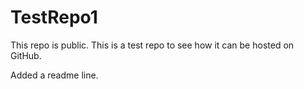 # TestRepo1
This repo is public.
This is a test repo to see how it can be hosted on GitHub.

Added a readme line. 
